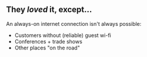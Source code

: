 ## They *loved* it, except&hellip;

An always-on internet connection isn't always possible:

* Customers without (reliable) guest wi-fi <!-- .element: class="fragment" -->
* Conferences + trade shows <!-- .element: class="fragment" -->
* Other places "on the road" <!-- .element: class="fragment" -->